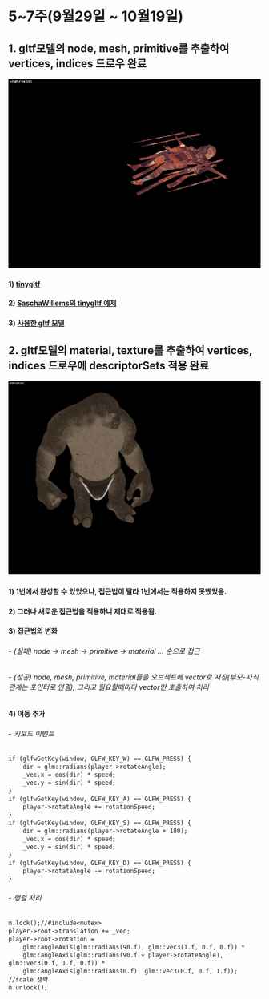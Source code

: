 # 5~7주(9월29일 ~ 10월19일)

## 1. gltf모델의 node, mesh, primitive를 추출하여 vertices, indices 드로우 완료

![result-1](1.gif)

#### 1) [tinygltf](https://github.com/syoyo/tinygltf)
#### 2) [SaschaWillems의 tinygltf 예제](https://github.com/SaschaWillems/Vulkan-glTF-PBR)
#### 3) [사용한 gltf 모델](https://skfb.ly/6YZNJ)

## 2. gltf모델의 material, texture를 추출하여 vertices, indices 드로우에 descriptorSets 적용 완료

![result-2](2.gif)

#### 1) 1번에서 완성할 수 있었으나, 접근법이 달라 1번에서는 적용하지 못했었음. 
#### 2) 그러나 새로운 접근법을 적용하니 제대로 적용됨.
#### 3) 접근법의 변화
###### - (실패) node -> mesh -> primitive -> material ... 순으로 접근
###### - (성공) node, mesh, primitive, material들을 오브젝트에 vector로 저장(부모-자식 관계는 포인터로 연결), 그리고 필요할때마다 vector만 호출하여 처리
#### 4) 이동 추가
###### - 키보드 이벤트
```
if (glfwGetKey(window, GLFW_KEY_W) == GLFW_PRESS) {
    dir = glm::radians(player->rotateAngle);
    _vec.x = cos(dir) * speed;
    _vec.y = sin(dir) * speed;
}
if (glfwGetKey(window, GLFW_KEY_A) == GLFW_PRESS) {
    player->rotateAngle += rotationSpeed;
}
if (glfwGetKey(window, GLFW_KEY_S) == GLFW_PRESS) {
    dir = glm::radians(player->rotateAngle + 180);
    _vec.x = cos(dir) * speed;
    _vec.y = sin(dir) * speed;
}
if (glfwGetKey(window, GLFW_KEY_D) == GLFW_PRESS) {
    player->rotateAngle -= rotationSpeed;
}
```
###### - 행렬 처리
```
m.lock();//#include<mutex>
player->root->translation += _vec;
player->root->rotation =
    glm::angleAxis(glm::radians(90.f), glm::vec3(1.f, 0.f, 0.f)) *
    glm::angleAxis(glm::radians(90.f + player->rotateAngle), glm::vec3(0.f, 1.f, 0.f)) *
    glm::angleAxis(glm::radians(0.f), glm::vec3(0.f, 0.f, 1.f));
//scale 생략
m.unlock();
```
